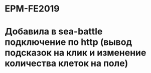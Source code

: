 # EPM-FE2019

# Добавила в sea-battle подключение по http (вывод подсказок на клик и изменение количества клеток на поле) 